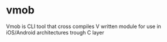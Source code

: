 # vmob
Vmob is CLI tool that cross compiles V written module for use in iOS/Android architectures trough C layer 
